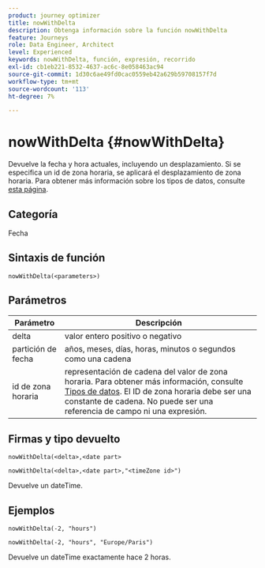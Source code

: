 ```yaml
---
product: journey optimizer
title: nowWithDelta
description: Obtenga información sobre la función nowWithDelta
feature: Journeys
role: Data Engineer, Architect
level: Experienced
keywords: nowWithDelta, función, expresión, recorrido
exl-id: cb1eb221-8532-4637-ac6c-8e058463ac94
source-git-commit: 1d30c6ae49fd0cac0559eb42a629b59708157f7d
workflow-type: tm+mt
source-wordcount: '113'
ht-degree: 7%

---
```


# nowWithDelta {#nowWithDelta}

Devuelve la fecha y hora actuales, incluyendo un desplazamiento. Si se especifica un id de zona horaria, se aplicará el desplazamiento de zona horaria. Para obtener más información sobre los tipos de datos, consulte [esta página](../expression/data-types.md).

## Categoría

Fecha

## Sintaxis de función

`nowWithDelta(<parameters>)`

## Parámetros

| Parámetro | Descripción |
|--- |--- |
| delta | valor entero positivo o negativo |
| partición de fecha | años, meses, días, horas, minutos o segundos como una cadena |
| id de zona horaria | representación de cadena del valor de zona horaria. Para obtener más información, consulte [Tipos de datos](../expression/data-types.md). El ID de zona horaria debe ser una constante de cadena. No puede ser una referencia de campo ni una expresión. |

## Firmas y tipo devuelto

`nowWithDelta(<delta>,<date part>`

`nowWithDelta(<delta>,<date part>,"<timeZone id>")`

Devuelve un dateTime.

## Ejemplos

`nowWithDelta(-2, "hours")`

`nowWithDelta(-2, "hours", "Europe/Paris")`

Devuelve un dateTime exactamente hace 2 horas.
